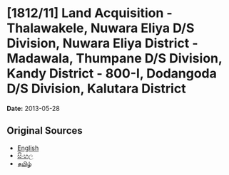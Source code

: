 # [1812/11] Land Acquisition - Thalawakele, Nuwara Eliya D/S Division, Nuwara Eliya District - Madawala, Thumpane D/S Division, Kandy District - 800-I, Dodangoda D/S Division, Kalutara District

**Date:** 2013-05-28

## Original Sources

- [English](https://documents.gov.lk/view/extra-gazettes/2013/5/1812-11_E.pdf)
- [සිංහල](https://documents.gov.lk/view/extra-gazettes/2013/5/1812-11_S.pdf)
- [தமிழ்](https://documents.gov.lk/view/extra-gazettes/2013/5/1812-11_T.pdf)
